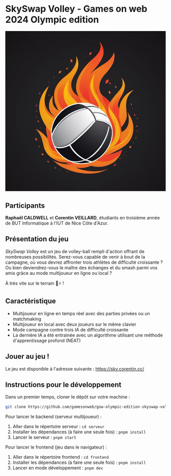 # SkySwap Volley - Games on web 2024 Olympic edition

![Logo](./logo.png)

## Participants

**Raphaël CALDWELL** et **Corentin VEILLARD**, étudiants en troisième année de BUT Informatique
à l'IUT de Nice Côte d'Azur.

## Présentation du jeu

*SkySwap Volley* est un jeu de volley-ball rempli d'action offrant de nombreuses possibilités.
Serez-vous capable de venir à bout de la campagne, où vous devrez affronter trois athlètes de
difficulté croissante ? Ou bien deviendrez-vous le maître des échanges et du smash parmi vos
amis grâce au mode multijoueur en ligne ou local ?

À très vite sur le terrain 🏐⚡ !

## Caractéristique
- Multijoueur en ligne en temps réel avec des parties privées ou un matchmaking
- Multijoueur en local avec deux joueurs sur le même clavier
- Mode campagne contre trois IA de difficulté croissante
- La dernière IA a été entrainée avec un algorithme utilisant une méthode d'apprentissage profond (NEAT)

## Jouer au jeu !
Le jeu est disponible à l'adresse suivante : https://sky.corentin.cc/

## Instructions pour le développement

Dans un premier temps, cloner le dépôt sur votre machine :

```bash
git clone https://github.com/gamesonweb/gow-olympic-edition-skyswap-volley.git
```

Pour lancer le backend (serveur multijoueur) :

1. Aller dans le répertoire serveur : `cd serveur`
2. Installer les dépendances (à faire une seule fois) : `pnpm install`
3. Lancer le serveur : `pnpm start`

Pour lancer le frontend (jeu dans le navigateur) :

1. Aller dans le répertoire frontend : `cd frontend`
2. Installer les dépendances (à faire une seule fois) : `pnpm install`
3. Lancer en mode développement : `pnpm dev`
